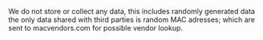 We do not store or collect any data,
this includes randomly generated data
the only data shared with third parties is random MAC adresses; which are sent to macvendors.com for possible vendor lookup.
